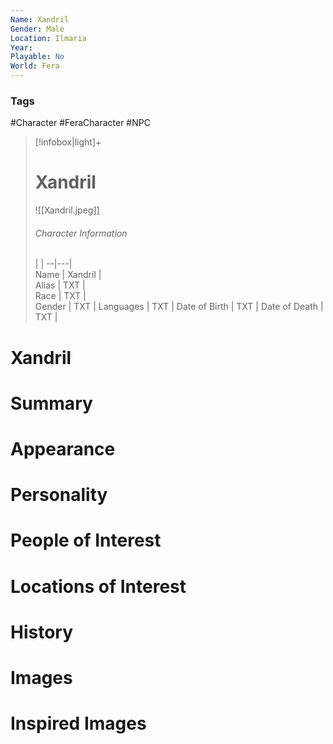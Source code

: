 ```yaml
---
Name: Xandril
Gender: Male
Location: Ilmaria
Year: 
Playable: No
World: Fera
---
```


### Tags
#Character #FeraCharacter #NPC

> [!infobox|light]+  
> # Xandril  
> ![[Xandril.jpeg]]
> ###### Character Information
>  |   |
> --|---|  
> Name | Xandril |  
> Alias | TXT |  
> Race | TXT |  
> Gender | TXT |
> Languages | TXT |
> Date of Birth | TXT |
> Date of Death | TXT |

# Xandril

# Summary

# Appearance

# Personality

# People of Interest

# Locations of Interest

# History

# Images

# Inspired Images
